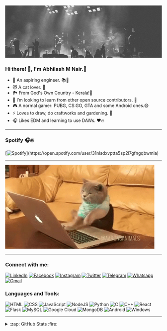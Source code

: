 ![Logo](https://github.com/abhilashmnair/abhilashmnair/blob/main/logo.gif)

### Hi there! 👋, I'm Abhilash M Nair.💖

- 👨 An aspiring engineer. 📚🔩
- 😻 A cat lover. 🐾
- 🏞️ From God's Own Country - Kerala!🌴
- 👯 I’m looking to learn from other open source contributors. 👥
- 🎮 A normal gamer: PUBG, CS:GO, GTA and some Android ones.😄
- ⚡ Loves to draw, do craftworks and gardening. 🌱
- 🎧 Likes EDM and learning to use DAWs. ❤️🔥

---

### Spotify 🎧🔥

[![Spotify]("https://spotify-now-playing-4aje9hpbn.vercel.app/api/spotify-playing")](https://open.spotify.com/user/31nlsdxvptta5sp2l7gfngqbwmla)

---

![ProgrammerCat](https://github.com/abhilashmnair/abhilashmnair/blob/main/programmercat.gif)

---

### Connect with me:

[![LinkedIn](https://img.shields.io/badge/LinkedIn-0077B5?style=for-the-badge&logo=linkedin&logoColor=white)](https://www.linkedin.com/in/abhilashmnair/)
[![Facebook](https://img.shields.io/badge/Facebook-1877F2?style=for-the-badge&logo=facebook&logoColor=white)](https://www.facebook.com/abhi.broz/)
[![Instagram](https://img.shields.io/badge/Instagram-E4405F?style=for-the-badge&logo=instagram&logoColor=white)](https://www.instagram.com/abhilashmnair)
[![Twitter](https://img.shields.io/badge/Twitter-1DA1F2?style=for-the-badge&logo=twitter&logoColor=white)](https://twitter.com/abhilashmnair20)
[![Telegram](https://img.shields.io/badge/Telegram-2CA5E0?style=for-the-badge&logo=telegram&logoColor=white)](https://t.me/abhilashmnair)
[![Whatsapp](https://img.shields.io/badge/WhatsApp-25D366?style=for-the-badge&logo=whatsapp&logoColor=white)](https://wa.me/918156923584)
[![Gmail](https://img.shields.io/badge/Gmail-D14836?style=for-the-badge&logo=gmail&logoColor=white)](mailto:abhilashmnair20@gmail.com)

### Languages and Tools:

![HTML](https://img.shields.io/badge/HTML-239120?style=for-the-badge&logo=html5&logoColor=white)
![CSS](https://img.shields.io/badge/CSS-239120?&style=for-the-badge&logo=css3&logoColor=white)
![JavaScript](https://img.shields.io/badge/JavaScript-323330?style=for-the-badge&logo=javascript&logoColor=F7DF1E)
![NodeJS](https://img.shields.io/badge/Node.js-43853D?style=for-the-badge&logo=node.js&logoColor=white)
![Python](https://img.shields.io/badge/Python-14354C?style=for-the-badge&logo=python&logoColor=white)
![C](https://img.shields.io/badge/C-00599C?style=for-the-badge&logo=c&logoColor=white)
![C++](https://img.shields.io/badge/C%2B%2B-00599C?style=for-the-badge&logo=c%2B%2B&logoColor=white)
![React](https://img.shields.io/badge/React-20232A?style=for-the-badge&logo=react&logoColor=61DAFB)
![Flask](https://img.shields.io/badge/Flask-000000?style=for-the-badge&logo=flask&logoColor=white)
![MySQL](https://img.shields.io/badge/MySQL-00000F?style=for-the-badge&logo=mysql&logoColor=white)
![Google Cloud](https://img.shields.io/badge/Google_Cloud-4285F4?style=for-the-badge&logo=google-cloud&logoColor=white)
![MongoDB](https://img.shields.io/badge/MongoDB-4EA94B?style=for-the-badge&logo=mongodb&logoColor=white)
![Android](https://img.shields.io/badge/Android-3DDC84?style=for-the-badge&logo=android&logoColor=white)
![Windows](https://img.shields.io/badge/Windows-0078D6?style=for-the-badge&logo=windows&logoColor=white)

---

<details>

<summary>:zap: GitHub Stats :fire:</summary>

<br/>

<img align="left" alt="My GitHub Stats" src="https://github-readme-stats.vercel.app/api?username=abhilashmnair&theme=dark" />

</details>

[twitter]: https://twitter.com/abhilashmnair20
[instagram]: https://instagram.com/abhilashmnair
[linkedin]: https://linkedin.com/in/codeSTACKr
